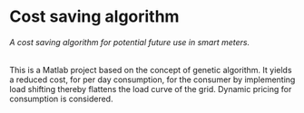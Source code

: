 # Cost saving algorithm
###### A cost saving algorithm for potential future use in smart meters.

This is a Matlab project based on the concept of genetic algorithm. 
It yields a reduced cost, for per day consumption, for the consumer by implementing load shifting thereby flattens the load
curve of the grid. Dynamic pricing for consumption is considered.
